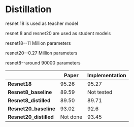 # Distillation
resnet 18 is used as teacher model

resnet 8 and resnet20 are used as student models

resnet18--11 Million parameters

resnet20--0.27 Million parameters

resnet8--around 90000 parameters

|                        | **Paper** | **Implementation** |
|------------------------|-----------|--------------------|
| **Resnet18**           | 95.26     | 95.27              |
| **Resnet8_baseline**   | 89.59     | Not tested         |
| **Resnet8_distilled**  | 89.50     | 89.71              |
| **Resnet20_baseline**  | 93.02     | 92.6               |
| **Resnet20_distilled** | Not done  | 93.45              |                                                       


